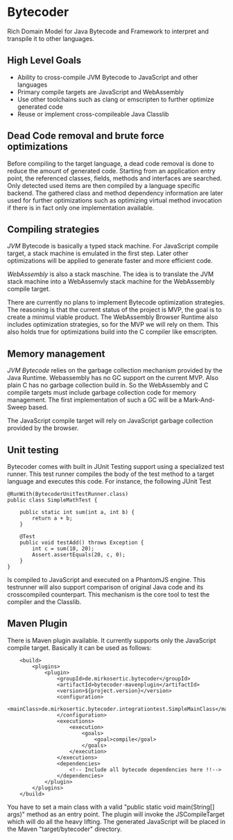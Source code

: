 # Bytecoder

Rich Domain Model for Java Bytecode and Framework to interpret and transpile it to other languages.

## High Level Goals

* Ability to cross-compile JVM Bytecode to JavaScript and other languages
* Primary compile targets are JavaScript and WebAssembly
* Use other toolchains such as clang or emscripten to further optimize generated code
* Reuse or implement cross-compileable Java Classlib

## Dead Code removal and brute force optimizations

Before compiling to the target language, a dead code removal is done to reduce the amount of generated code. Starting
from an application entry point, the referenced classes, fields, methods and interfaces are searched. Only detected used
items are then compiled by a language specific backend. The gathered class and method dependency information are later 
used for further optimizations such as optimizing virtual method invocation if there is in fact only
one implementation available.

## Compiling strategies

*JVM* Bytecode is basically a typed stack machine. For JavaScript compile target, a stack machine is emulated in the first step. Later other
optimizations will be applied to generate faster and more efficient code.

*WebAssembly* is also a stack maschine. The idea is to translate the JVM stack machine into a WebAssemvly stack machine for the WebAssembly compile target.

There are currently no plans to implement Bytecode optimization strategies. The reasoning is that the current status of the project is MVP, the goal is to create a minimul viable product. The WebAssembly Browser Runtime also includes optimization strategies, so for the MVP we will rely on them. This also holds true for optimizations build into the C compiler like emscripten.

## Memory management

*JVM Bytecode* relies on the garbage collection mechanism provided by the Java Runtime. Webassembly has no GC support on the current MVP. Also plain C has no garbage collection build in. So the WebAssembly and C compile targets must include garbage collection code for memory management. The first implementation of such a GC will be a Mark-And-Sweep based.

The JavaScript compile target will rely on JavaScript garbage collection provided by the browser.

## Unit testing

Bytecoder comes with built in JUnit Testing support using a specialized test runner. This test runner compiles the body of the test method to a target language
and executes this code. For instance, the following JUnit Test

```
@RunWith(BytecoderUnitTestRunner.class)
public class SimpleMathTest {

    public static int sum(int a, int b) {
        return a + b;
    }

    @Test
    public void testAdd() throws Exception {
        int c = sum(10, 20);
        Assert.assertEquals(20, c, 0);
    }
}
```

Is compiled to JavaScript and executed on a PhantomJS engine. This testrunner will also support comparison of original Java code and its crosscompiled
counterpart. This mechanism is the core tool to test the compiler and the Classlib.

## Maven Plugin

There is Maven plugin available. It currently supports only the JavaScript compile target. Basically it can be used as follows:


```
    <build>
        <plugins>
            <plugin>
                <groupId>de.mirkosertic.bytecoder</groupId>
                <artifactId>bytecoder-mavenplugin</artifactId>
                <version>${project.version}</version>
                <configuration>
                    <mainClass>de.mirkosertic.bytecoder.integrationtest.SimpleMainClass</mainClass>
                </configuration>
                <executions>
                    <execution>
                        <goals>
                            <goal>compile</goal>
                        </goals>
                    </execution>
                </executions>
                <dependencies>
                    <!-- Include all bytecode dependencies here !!-->
                </dependencies>
            </plugin>
        </plugins>
    </build>
```

You have to set a main class with a valid "public static void main(String[] args)" method as an entry point. 
The plugin will invoke the JSCompileTarget which will do all the heavy lifting. The generated
JavaScript will be placed in the Maven "target/bytecoder" directory.